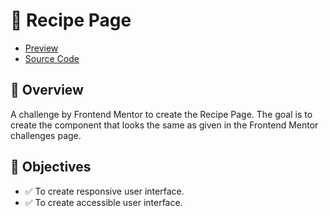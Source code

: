 # 🚀 Recipe Page

- [Preview](https://arsalanansariofficial.github.io/recipe-page)
- [Source Code](https://github.com/arsalanansariofficial/recipe-page.git)

## 📌 Overview

A challenge by Frontend Mentor to create the Recipe Page. The goal is to create the component that looks the same as given in the Frontend Mentor challenges page.

## 🎯 Objectives

- ✅ To create responsive user interface.
- ✅ To create accessible user interface.
